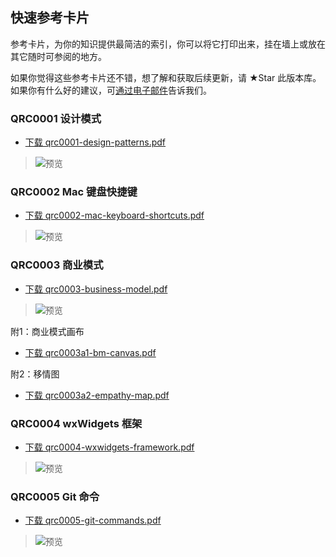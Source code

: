 ## 快速参考卡片
参考卡片，为你的知识提供最简洁的索引，你可以将它打印出来，挂在墙上或放在其它随时可参阅的地方。

如果你觉得这些参考卡片还不错，想了解和获取后续更新，请 ★Star 此版本库。
如果你有什么好的建议，可[通过电子邮件](mailto:"参考集卡片"<cards@refs.cn>)告诉我们。


### QRC0001 设计模式
- [下载 qrc0001-design-patterns.pdf](https://github.com/refscn/cards/raw/master/qrc0001-design-patterns.pdf "下载设计模式参考卡片")
>
> ![预览](https://github.com/refscn/cards/raw/master/assets/qrc0001-design-patterns-cover.png)


### QRC0002 Mac 键盘快捷键
- [下载 qrc0002-mac-keyboard-shortcuts.pdf](https://github.com/refscn/cards/raw/master/qrc0002-mac-keyboard-shortcuts.pdf "下载 Mac 键盘快捷键参考卡片")
>
> ![预览](https://github.com/refscn/cards/raw/master/assets/qrc0002-mac-keyboard-shortcuts-cover.png)


### QRC0003 商业模式
- [下载 qrc0003-business-model.pdf](https://github.com/refscn/cards/raw/master/qrc0003-business-model.pdf "下载商业模式参考卡片")
>
> ![预览](https://github.com/refscn/cards/raw/master/assets/qrc0003-business-model-cover.png)

附1：商业模式画布
- [下载 qrc0003a1-bm-canvas.pdf](https://github.com/refscn/cards/raw/master/qrc0003a1-bm-canvas.pdf "下载附1：商业模式画布")

附2：移情图
- [下载 qrc0003a2-empathy-map.pdf](https://github.com/refscn/cards/raw/master/qrc0003a2-empathy-map.pdf "下载附2：移情图")


### QRC0004 wxWidgets 框架
- [下载 qrc0004-wxwidgets-framework.pdf](https://github.com/refscn/cards/raw/master/qrc0004-wxwidgets-framework.pdf "下载 wxWidgets 框架参考卡片")
>
> ![预览](https://github.com/refscn/cards/raw/master/assets/qrc0004-wxwidgets-framework-cover.png)


### QRC0005 Git 命令
- [下载 qrc0005-git-commands.pdf](https://github.com/refscn/cards/raw/master/qrc0005-git-commands.pdf "下载 Git 命令参考卡片")
>
> ![预览](https://github.com/refscn/cards/raw/master/assets/qrc0005-git-commands-cover.png)

